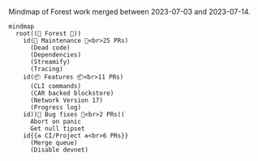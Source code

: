 Mindmap of Forest work merged between 2023-07-03 and 2023-07-14.

```mermaid
mindmap
  root((🌲 Forest 🌲))
    id(👷 Maintenance 👷<br>25 PRs)
      (Dead code)
      (Dependencies)
      (Streamify)
      (Tracing)
    id(📦 Features 📦<br>11 PRs)
      (CLI commands)
      (CAR backed blockstore)
      (Network Version 17)
      (Progress log)
    id))🐞 Bug fixes 🐞<br>2 PRs((
      Abort on panic
      Get null tipset
    id{{♻ CI/Project ♻<br>6 PRs}}
      (Merge queue)
      (Disable devnet)
```
